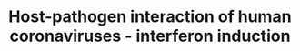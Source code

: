 ---
annotations:
- id: PW:0000003
  parent: signaling pathway
  type: Pathway Ontology
  value: signaling pathway
- id: DOID:934
  parent: disease by infectious agent
  type: Disease Ontology
  value: viral infectious disease
- id: DOID:2945
  parent: disease by infectious agent
  type: Disease Ontology
  value: severe acute respiratory syndrome
- id: PW:0000895
  parent: signaling pathway
  type: Pathway Ontology
  value: type I interferon signaling pathway
authors:
- Fehrhart
- Egonw
- AlexanderPico
- Evelo
- Eweitz
- Finterly
- NhungP
- Ddigles
citedin:
- link: PMC9015133
  title: An endogenously activated antiviral state restricts SARS-CoV-2 infection
    in differentiated primary airway epithelial cells (2022)
- link: PMC9537444
  title: Bioinformatics and systems-biology analysis to determine the effects of Coronavirus
    disease 2019 on patients with allergic asthma (2022)
- link: 10.1371/journal.pone.0281981
  title: Identification of host genomic biomarkers from multiple transcriptomics datasets
    for diagnosis and therapies of SARS-CoV-2 infections (2023)
- link: 10.3389/fcimb.2023.1280223
  title: Discovering common pathogenetic processes between COVID-19 and tuberculosis
    by bioinformatics and system biology approach (2023)
- link: 10.1155/2022/3515001
  title: Combination of Enrichment Using Gene Ontology and Transcriptomic Analysis
    Revealed Contribution of Interferon Signaling to Severity of COVID-19 (2022)
- link: 10.3390/ijms25115731
  title: Longitudinal Neuropathological Consequences of Extracranial Radiation Therapy
    in Mice (2024)
- link: 10.3390/pathogens12111373
  title: Transcriptional Profiling of SARS-CoV-2-Infected Calu-3 Cells Reveals Immune-Related
    Signaling Pathways (2024)
- link: 10.3389/fimmu.2021.769011
  title: 'A Practical Strategy for Exploring the Pharmacological Mechanism of Luteolin
    Against COVID-19/Asthma Comorbidity: Findings of System Pharmacology and Bioinformatics
    Analysis (2024)'
- link: 10.1016/j.stemcr.2023.05.007
  title: Parallel use of human stem cell lung and heart models provide insights for
    SARS-CoV-2 treatment (2023)
- link: PMC11951896
  title: 'Dynamic Gene Attention Focus (DyGAF): Enhancing Biomarker Identification
    Through Dual-Model Attention Networks'
- link: PMC12323659
  title: Decoding the transcriptome from bulk RNA of infection-naïve versus imprinted
    patients with SARS-CoV-2 Omicron B.1.1.529 (2025)
communities:
- COVID19
description: Figure 8 of review. The induction of Type I interferons and signaling
  leading to the innate immune response during SARS-COV-2 infection. TLR7 MYD88-dependent
  signaling is inhibited at multiple steps by the SARS-CoV Papain-Like Protease (PLpro)
  domain of nsp3 (red oval). The signaling pathway is critical to induction of type
  I interferons (INF-I) via IRF3, AP-1 and NFkB transcription factors. INF-I triggers
  the JAK/STAT pathway leading to the induction of interferon-stimulated genes (ISGs),
  such as OAS and PKR, which go one to conduct the innate immune response. TREML4
  has been shown to be necessary for MYD88 recruitment by TLR7 and STAT1 participation.
  The inhibition of SARS-CoV-2 PLpro by GRL0617 is proposed based on Ratia, et al.
  2008 and 100% sequence identity between SARS-CoV and SARS-CoV-2 across all 13 residues
  of PLpro involved in binding GRL0617 (82.9% identity across 316 amino acids) as
  determined by the [alignment of RefSeq YP_009725299.1 and PDB 3E9S](https://alexanderpico.github.io/SARS-CoV-2_Alignments/#Nsp3_PLpro_domain).
  The antimicrobial agent, azithromycin, is in clinical trials as COVID-19 therapy
  in combination with hydroxychloroquine (Gautret 2020) has been shown to modulate
  inflammation by inhibiting the activation of many of these same transcription factors.
last-edited: 2025-08-23
ndex: a1630090-8b70-11eb-9e72-0ac135e8bacf
organisms:
- Homo sapiens
redirect_from:
- /index.php/Pathway:WP4880
- /instance/WP4880
- /instance/WP4880_r140422
revision: r140422
schema-jsonld:
- '@context': https://schema.org/
  '@id': https://wikipathways.github.io/pathways/WP4880.html
  '@type': Dataset
  creator:
    '@type': Organization
    name: WikiPathways
  description: Figure 8 of review. The induction of Type I interferons and signaling
    leading to the innate immune response during SARS-COV-2 infection. TLR7 MYD88-dependent
    signaling is inhibited at multiple steps by the SARS-CoV Papain-Like Protease
    (PLpro) domain of nsp3 (red oval). The signaling pathway is critical to induction
    of type I interferons (INF-I) via IRF3, AP-1 and NFkB transcription factors. INF-I
    triggers the JAK/STAT pathway leading to the induction of interferon-stimulated
    genes (ISGs), such as OAS and PKR, which go one to conduct the innate immune response.
    TREML4 has been shown to be necessary for MYD88 recruitment by TLR7 and STAT1
    participation. The inhibition of SARS-CoV-2 PLpro by GRL0617 is proposed based
    on Ratia, et al. 2008 and 100% sequence identity between SARS-CoV and SARS-CoV-2
    across all 13 residues of PLpro involved in binding GRL0617 (82.9% identity across
    316 amino acids) as determined by the [alignment of RefSeq YP_009725299.1 and
    PDB 3E9S](https://alexanderpico.github.io/SARS-CoV-2_Alignments/#Nsp3_PLpro_domain).
    The antimicrobial agent, azithromycin, is in clinical trials as COVID-19 therapy
    in combination with hydroxychloroquine (Gautret 2020) has been shown to modulate
    inflammation by inhibiting the activation of many of these same transcription
    factors.
  keywords:
  - 3a
  - 3b
  - '6'
  - 7a
  - 9b
  - CHUK
  - DDX58
  - E
  - FOS
  - IFIH1
  - IFNAR1
  - IFNAR2
  - IKBKB
  - IKBKE
  - IKBKG
  - IRF3
  - IRF9
  - JAK1
  - JUN
  - M
  - MAP3K7
  - MAPK14
  - MAPK8
  - MAVS
  - MYD88
  - N
  - NFKB1
  - NFKBIA
  - OAS1
  - OAS2
  - OAS3
  - PKR
  - PLpro (nsp3)
  - RIPK1
  - 'S '
  - STAT1
  - STAT2
  - TBK1
  - TICAM1
  - TLR7
  - TRAF3
  - TRAF6
  - TYK2
  license: CC0
  name: Host-pathogen interaction of human coronaviruses - interferon induction
seo: CreativeWork
title: Host-pathogen interaction of human coronaviruses - interferon induction
wpid: WP4880
---